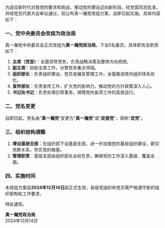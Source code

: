 为适应新时代对我党的要求和挑战，推动党的建设迈向新阶段，经党首同志批准，并经党员代表大会审议通过，现公布真一瀚党改组方案，自即日起实施。具体内容如下：  

### 一、党中央委员会改组为政治局  
真一瀚党中央委员会正式改组为**真一瀚党政治局**，下设5名委员，具体职务及职责如下：  
1. **主席（党首）**：全面领导党务，负责战略决策及整体方向把控。  
2. **副主席**：协助主席工作，分管党务重点领域。  
3. **组织部长**：负责组织建设、党员发展及管理工作，全面推进党内组织体系优化。  
4. **宣传部长**：负责宣传工作，扩大党的影响力，推动党的方针政策深入人心。  
5. **书记处书记**：负责处理日常事务，保障党内各项工作的高效运行。  

### 二、党名变更  
自即日起，党名由“**真一瀚党**”变更为“**真一瀚党**”或“**皮提党**”，简称“**皮党**”。  

### 三、组织结构调整  
1. **增设基层支部**：在组织部下设基层支部，进一步加强党的基层组织建设，密切党群关系，夯实党的根基。  
2. **管理职责**：基层支部由组织部长全权负责，确保党的工作深入基层、覆盖全面。  

### 四、实施时间  
本改组方案自**2024年12月14日**起正式生效，各级党组织和党员需严格遵守新的组织架构和工作要求。  

特此通告。  

**真一瀚党政治局**  
2024年12月14日  